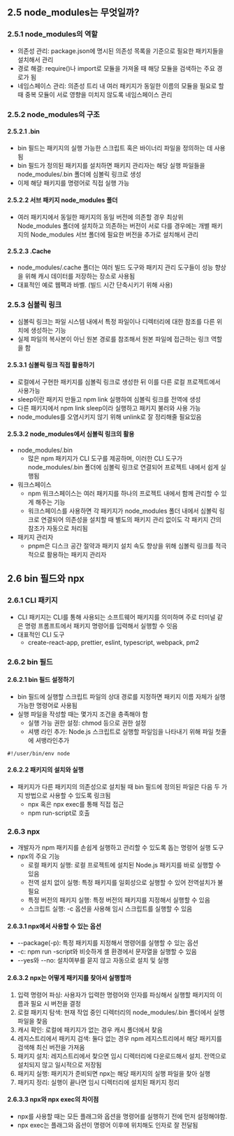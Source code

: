 ## 2.5 node_modules는 무엇일까?

### 2.5.1 node_modules의 역할

- 의존성 관리: package.json에 명시된 의존성 목록을 기준으로 필요한 패키지들을 설치해서 관리
- 경로 해결: require()나 import로 모듈을 가져올 때 해당 모듈을 검색하는 주요 경로가 됨
- 네임스페이스 관리: 의존성 트리 내 여러 패키지가 동일한 이름의 모듈을 필요로 할때 중복 모듈이 서로 영향을 미치지 않도록 네임스페이스 관리

### 2.5.2 node_modules의 구조

#### 2.5.2.1 .bin

- bin 필드는 패키지의 실행 가능한 스크립트 혹은 바이너리 파일을 정의하는 데 사용됨
- bin 필드가 정의된 패키지를 설치하면 패키지 관리자는 해당 실행 파일들을 node_modules/.bin 폴더에 심볼릭 링크로 생성
- 이제 해당 패키지를 명령어로 직접 실행 가능

#### 2.5.2.2 서브 패키지 node_modules 폴더

- 여러 패키지에서 동일한 패키지의 동일 버전에 의존할 경우 최상위 Node_modules 폴더에 설치하고 의존하는 버전이 서로 다를 경우에는 개별 패키지의 Node_modules 서브 폴더에 필요한 버전을 추가로 설치해서 관리

#### 2.5.2.3 .Cache

- node_modules/.cache 폴더는 여러 빌드 도구와 패키지 관리 도구들이 성능 향상을 위해 캐시 데이터를 저장하는 장소로 사용됨
- 대표적인 예로 웹팩과 바벨. (빌드 시간 단축시키기 위해 사용)

### 2.5.3 심볼릭 링크

- 심볼릭 링크는 파일 시스템 내에서 특정 파일이나 디렉터리에 대한 참조를 다른 위치에 생성하는 기능
- 실제 파일의 복사본이 아닌 원본 경로를 참조해서 원본 파일에 접근하는 링크 역할을 함

#### 2.5.3.1 심볼릭 링크 직접 활용하기

- 로컬에서 구현한 패키지를 심볼릭 링크로 생성한 뒤 이를 다른 로컬 프로젝트에서 사용가능
- sleep이란 패키지 만들고 npm link 실행하여 심볼릭 링크를 전역에 생성
- 다른 패키지에서 npm link sleep이라 실행하고 패키지 불러와 사용 가능
- node_modules를 오염시키지 않기 위해 unlink로 잘 정리해줄 필요있음

#### 2.5.3.2 node_modules에서 심볼릭 링크의 활용

- node_modules/.bin
  - 많은 npm 패키지가 CLI 도구를 제공하며, 이러한 CLI 도구가 node_modules/.bin 폴더에 심볼릭 링크로 연결되어 프로젝트 내에서 쉽게 실행됨
- 워크스페이스
  - npm 워크스페이스는 여러 패키지를 하나의 프로젝트 내에서 함께 관리할 수 있게 해주는 기능
  - 워크스페이스를 사용하면 각 패키지가 node_modules 폴더 내에서 심볼릭 링크로 연결되어 의존성을 설치할 때 별도의 패키지 관리 없이도 각 패키지 간의 참조가 자동으로 처리됨
- 패키지 관리자
  - pnpm은 디스크 공간 절약과 패키지 설치 속도 향상을 위해 심볼릭 링크를 적극적으로 활용하는 패키지 관리자

## 2.6 bin 필드와 npx

### 2.6.1 CLI 패키지

- CLI 패키지는 CLI를 통해 사용되는 소프트웨어 패키지를 의미하며 주로 터미널 같은 명령 프롬프트에서 패키지 명령어를 입력해서 실행할 수 잇음
- 대표적인 CLI 도구
  - create-react-app, prettier, eslint, typescript, webpack, pm2

### 2.6.2 bin 필드

#### 2.6.2.1 bin 필드 설정하기

- bin 필드에 실행할 스크립트 파일의 상대 경로를 지정하면 패키지 이름 자체가 실행 가능한 명령어로 사용됨
- 실행 파일을 작성할 때는 몇가지 조건을 충족해야 함
  - 실행 가능 권한 설정: chmod 등으로 권한 설정
  - 셔뱅 라인 추가: Node.js 스크립트로 실행할 파일임을 나타내기 위해 파일 첫줄에 셔뱅라인추가

```
#!/user/bin/env node
```

#### 2.6.2.2 패키지의 설치와 실행

- 패키지가 다른 패키지의 의존성으로 설치될 때 bin 필드에 정의된 파일은 다음 두 가지 방법으로 사용할 수 있도록 링크됨
  - npx 혹은 npx exec를 통해 직접 접근
  - npm run-script로 호출

### 2.6.3 npx

- 개발자가 npm 패키지를 손쉽게 실행하고 관리할 수 있도록 돕는 명령어 실행 도구
- npx의 주요 기능
  - 로컬 패키지 실행: 로컬 프로젝트에 설치된 Node.js 패키지를 바로 실행할 수 있음
  - 전역 설치 없이 실행: 특정 패키지를 일회성으로 실행할 수 있어 전역설치가 불필요
  - 특정 버전의 패키지 실행: 특정 버전의 패키지를 지정해서 실행할 수 있음
  - 스크립트 실행: -c 옵션을 사용해 임시 스크립트를 실행할 수 있음

#### 2.6.3.1 npx에서 사용할 수 있는 옵션

- --package(-p): 특정 패키지를 지정해서 명령어를 실행할 수 있는 옵션
- -c: npm run -script와 비슷하게 셸 환경에서 문자열을 실행할 수 있음
- --yes와 --no: 설치여부를 묻지 않고 자동으로 설치 및 실행

#### 2.6.3.2 npx는 어떻게 패키지를 찾아서 실행할까

1. 입력 명령어 파싱: 사용자가 입력한 명령어와 인자를 파싱해서 실행할 패키지의 이름과 필요 시 버전을 결정
2. 로컬 패키지 탐색: 현재 작업 중인 디렉터리의 node_modules/.bin 폴더에서 실행 파일을 찾음
3. 캐시 확인: 로컬에 패키지가 없는 경우 캐시 폴더에서 찾음
4. 레지스트리에서 패키지 검색: 둘다 없는 경우 npm 레지스트리에서 해당 패키지를 검색해 최신 버전을 가져옴
5. 패키지 설치: 레지스트리에서 찾으면 임시 디렉터리에 다운로드해서 설치. 전역으로 설치되지 않고 일시적으로 저장됨
6. 패키지 실행: 패키지가 준비되면 npx는 해당 패키지의 실행 파일을 찾아 실행
7. 패키지 정리: 실행이 끝나면 임시 디렉터리에 설치된 패키지 정리

#### 2.6.3.3 npx와 npx exec의 차이점

- npx를 사용할 때는 모든 플래그와 옵션을 명령어를 실행하기 전에 먼저 설정해야함.
- npx exec는 플래그와 옵션이 명령어 이후에 위치해도 인자로 잘 전달됨
